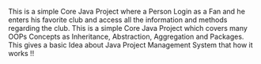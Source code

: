 This is a simple Core Java Project where a Person Login as a Fan and he enters his favorite club and access all the information and methods regarding the club. 
This is a simple Core Java Project which covers many OOPs Concepts as Inheritance, Abstraction, Aggregation and Packages.
This gives a basic Idea about Java Project Management System that how it works !!
